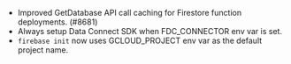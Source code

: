 - Improved GetDatabase API call caching for Firestore function deployments. (#8681)
- Always setup Data Connect SDK when FDC_CONNECTOR env var is set.
- `firebase init` now uses GCLOUD_PROJECT env var as the default project name.
